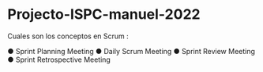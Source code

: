 # Projecto-ISPC-manuel-2022

Cuales  son  los  conceptos en Scrum :

● Sprint Planning Meeting 
● Daily Scrum Meeting 
● Sprint Review Meeting
 ● Sprint Retrospective Meeting



